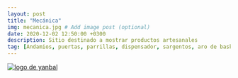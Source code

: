 ```yaml
---
layout: post
title: "Mecánica"
img: mecanica.jpg # Add image post (optional)
date: 2020-12-02 12:50:00 +0300
description: Sitio destinado a mostrar productos artesanales
tag: [Andamios, puertas, parrillas, dispensador, sargentos, aro de basket]
---
```


[logo2]: https://raw.githubusercontent.com/Betty-C/bef/gh-pages/assets/img/sitio.jpg
[yanbal]: https://jorge-onofa.github.io/karna/ "clic para visitar MECÁNICA"
[![logo de yanbal][logo2]][yanbal]
